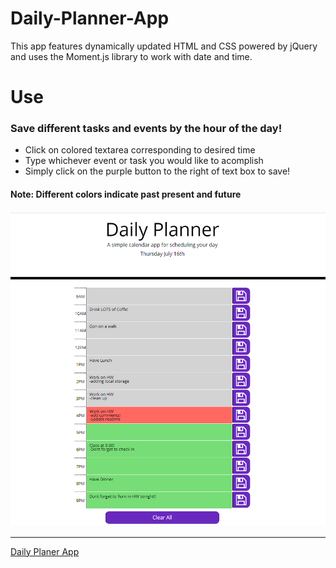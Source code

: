 # Daily-Planner-App
This app features dynamically updated HTML and CSS powered by jQuery and uses the Moment.js library to work with date and time.

# Use

### Save different tasks and events by the hour of the day!
- Click on colored textarea corresponding to desired time
- Type whichever event or task you would like to acomplish
- Simply click on the purple button to the right of text box to save!
#### Note: Different colors indicate past present and future

<img src="Assets/screenshot.jpg" width ="600"></img>

- - -
[Daily Planer App](https://santu14.github.io/Daily-Planner-App/)
